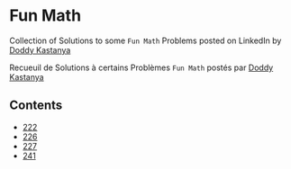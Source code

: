 # Fun Math

Collection of Solutions to some `Fun Math` Problems posted on LinkedIn by [Doddy Kastanya ](https://www.linkedin.com/in/doddy-kastanya-43916b40/)

Recueuil de Solutions à certains Problèmes `Fun Math` postés par [Doddy Kastanya ](https://www.linkedin.com/in/doddy-kastanya-43916b40/)

## Contents

- [222]()
- [226]()
- [227]()
- [241]()
